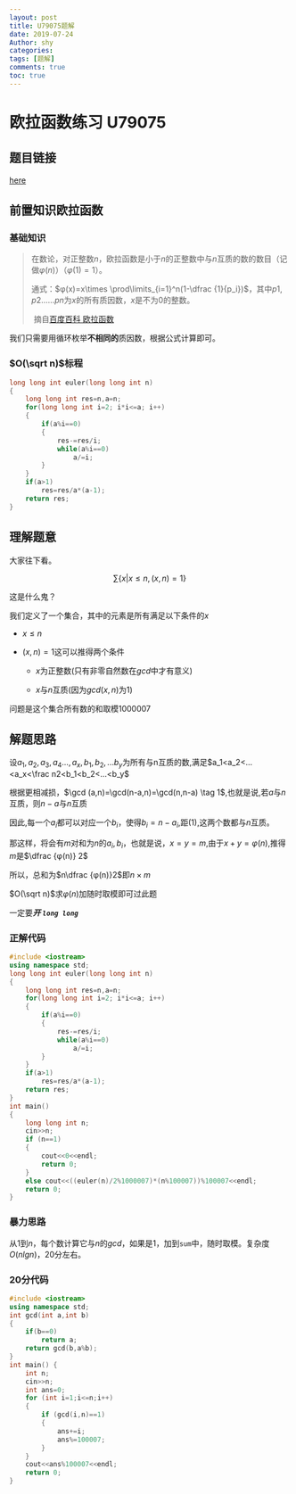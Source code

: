 ```yaml
---
layout: post
title: U79075题解
date: 2019-07-24
Author: shy
categories:
tags: [题解]
comments: true
toc: true
---
```


# 欧拉函数练习 U79075



## 题目链接

[here](<https://www.luogu.org/problemnew/show/U79075>)

## 前置知识欧拉函数

### 基础知识

> 在数论，对正整数$n$，欧拉函数是小于$n$的正整数中与$n$互质的数的数目（记做$φ(n)$）（$φ(1)=1$）。
>
> 通式：$φ(x)=x\times \prod\limits_{i=1}^n(1-\dfrac {1}{p_i})$，其中$p1, p2……pn$为$x$的所有质因数，$x$是不为$0$的整数。
>
> ​											摘自[百度百科 欧拉函数](<https://baike.baidu.com/item/%E6%AC%A7%E6%8B%89%E5%87%BD%E6%95%B0/1944850?fr=aladdin>)

我们只需要用循环枚举**不相同的**质因数，根据公式计算即可。
### $O(\sqrt n)$标程
```cpp
long long int euler(long long int n)
{
    long long int res=n,a=n;
    for(long long int i=2; i*i<=a; i++)
    {
        if(a%i==0)
        {
            res-=res/i;
            while(a%i==0)
                a/=i;
        }
    }
    if(a>1)
        res=res/a*(a-1);
    return res;
}
```

## 理解题意
大家往下看。

$$\sum\{x|x\leqslant n,(x,n)=1\} $$

这是什么鬼？

我们定义了一个集合，其中的元素是所有满足以下条件的$x$

- $x\leqslant n$

- $(x,n)=1$这可以推得两个条件

  - $x$为正整数(只有非零自然数在$gcd$中才有意义)

  - $x$与$n$互质(因为$gcd(x,n)$为$1$)

问题是这个集合所有数的和取模$1000007$

## 解题思路

设$a_1,a_2,a_3,a_4...,a_x,b_1,b_2,...b_y​$为所有与n互质的数,满足$a_1<a_2<...<a_x<\frac n2<b_1<b_2<...<b_y​$  

根据更相减损，$\gcd (a,n)=\gcd(n-a,n)=\gcd(n,n-a) \tag 1$,也就是说,若$a$与$n$互质，则$n-a$与$n$互质  ​

因此,每一个$a_i$都可以对应一个$b_i$，使得$b_i=n-a_i$,距$(1)$,这两个数都与$n$互质。

那这样，将会有$m​$对和为$n​$的$a_i,b_i​$，也就是说，$x=y=m​$,由于$x+y=φ(n)​$,推得$m​$是$\dfrac {φ(n)} 2​$

所以，总和为$n\dfrac {φ(n)}2$即$n\times m$

$O(\sqrt n)$求$φ(n)$加随时取模即可过此题

一定要***开 `long long `***

### 正解代码

```cpp
#include <iostream>
using namespace std;
long long int euler(long long int n)
{
    long long int res=n,a=n;
    for(long long int i=2; i*i<=a; i++)
    {
        if(a%i==0)
        {
            res-=res/i;
            while(a%i==0)
                a/=i;
        }
    }
    if(a>1)
        res=res/a*(a-1);
    return res;
}
int main()
{
    long long int n;
    cin>>n;
    if (n==1)
    {
        cout<<0<<endl;
        return 0;
    }
    else cout<<((euler(n)/2%1000007)*(n%100007))%100007<<endl;
    return 0;
}
```

### 暴力思路

从$1$到$n$，每个数计算它与$n$的$gcd$，如果是1，加到`sum`中，随时取模。复杂度$O(nlgn)$，$20$分左右。

### 20分代码

```cpp
#include <iostream>
using namespace std;
int gcd(int a,int b) 
{
    if(b==0) 
    	return a;
    return gcd(b,a%b);
}
int main() {
    int n;
    cin>>n;
    int ans=0;
    for (int i=1;i<=n;i++)
    {
        if (gcd(i,n)==1)
        {
            ans+=i;
            ans%=100007;
        }
    }
    cout<<ans%100007<<endl;
    return 0;
}
```

